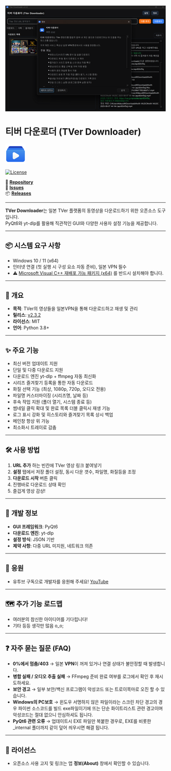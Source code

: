![TVer Application](./main.png)
# 티버 다운로더 (TVer Downloader)

![TVer Downloader Logo](./logo.png)

[![License](https://img.shields.io/badge/license-MIT-blue)](https://opensource.org/licenses/MIT)

📌 [**Repository**](https://github.com/deuxdoom/TVerDownloader)  
🐞 [**Issues**](https://github.com/deuxdoom/TVerDownloader/issues)  
📦 [**Releases**](https://github.com/deuxdoom/TVerDownloader/releases)

--- 

**TVer Downloader**는 일본 TVer 플랫폼의 동영상을 다운로드하기 위한 오픈소스 도구입니다.  
PyQt6와 yt-dlp를 활용해 직관적인 GUI와 다양한 사용자 설정 기능을 제공합니다.

---

## 📦 시스템 요구 사항

- Windows 10 / 11 (x64)
- 인터넷 연결 (첫 실행 시 구성 요소 자동 준비), 일본 VPN 필수
- ⚠ [Microsoft Visual C++ 재배포 가능 패키지 (x64)](https://aka.ms/vs/17/release/vc_redist.x64.exe) 를 반드시 설치해야 합니다.

---

## 📝 개요

- **목적**: TVer의 영상들을 일본VPN을 통해 다운로드하고 재생 및 관리
- **릴리스**: [v2.3.2](https://github.com/deuxdoom/TVerDownloader/releases/tag/v2.3.2)
- **라이선스**: MIT
- **언어**: Python 3.8+

---

## ✨ 주요 기능

- 최신 버전 업데이트 지원
- 단일 및 다중 다운로드 지원
- 다운로드 엔진 yt-dlp + ffmpeg 자동 최신화
- 시리즈 즐겨찾기 등록을 통한 자동 다운로드
- 화질 선택 기능 (최상, 1080p, 720p, 오디오 전용)
- 파일명 커스터마이징 (시리즈명, 날짜 등)
- 후속 작업 지원 (폴더 열기, 시스템 종료 등)
- 썸네일 클릭 확대 및 완료 목록 더블 클릭시 재생 기능
- 로그 표시 강화 및 히스토리와 즐겨찾기 목록 상시 백업 
- 메인창 항상 위 가능 
- 최소화시 트레이로 감춤
 
---

## 🛠 사용 방법

1. **URL 추가** 하는 빈칸에 TVer 영상 링크 붙여넣기
2. **설정** 탭에서 저장 폴더 설정, 동시 다운 갯수, 파일명, 화질등을 조정
3. **다운로드 시작** 버튼 클릭
4. 진행바로 다운로드 상태 확인
5. 즐겁게 영상 감상!

---

## 🔧 개발 정보

- **GUI 프레임워크**: PyQt6
- **다운로드 엔진**: yt-dlp
- **설정 방식**: JSON 기반
- **제약 사항**: 다중 URL 미지원, 네트워크 의존

---

## 🤝 응원

- 유투브 구독으로 개발자를 응원해 주세요! [YouTube](https://www.youtube.com/@LE_SSERAFIM?sub_confirmation=1)

---

## 🗺️ 추가 기능 로드맵

- 여러분의 참신한 아이디어를 기다립니다!
- 기타 등등 생각만 많음 o_o;

---

## ❓ 자주 묻는 질문 (FAQ)

- **0%에서 멈춤/403** → 일본 **VPN**이 꺼져 있거나 연결 상태가 불안정할 때 발생합니다.
- **병합 실패 / 오디오 추출 실패** → FFmpeg 준비 완료 여부를 로그에서 확인 후 재시도하세요.
- **보안 경고** → 일부 보안/백신 프로그램이 악성코드 또는 트로이목마로 오진 할 수 있습니다.  
- **Windows의 PC보호** → 윈도우 서명하지 않은 파일이라는 스크린 차단 경고의 경우
  파이썬 소스코드를 빌드 exe파일이기에 뜨는 단순 화이트리스트 관련 경고이며 악성코드는 절대 없으니 안심하셔도 됩니다.
- **PyQt6 관련 오류** → 업데이트시 EXE 파일만 복붙한 경우로, EXE를 비롯한 _internal 폴더까지 같이 덮어 씌우시면 해결 됩니다.

---

## 📜 라이선스

- 오픈소스 사용 고지 및 링크는 앱 **정보(About)** 창에서 확인할 수 있습니다.